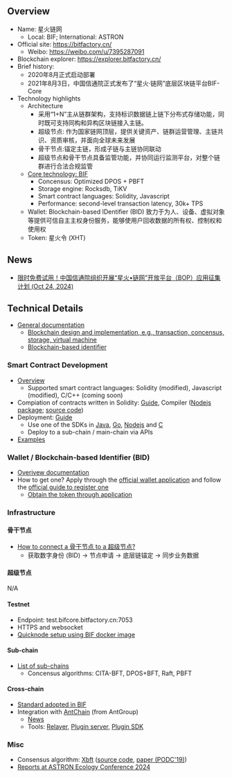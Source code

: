 ## Overview
- Name: 星火链网
  - Local: BIF; International: ASTRON
- Official site: https://bitfactory.cn/
  - Weibo: https://weibo.com/u/7395287091
- Blockchain explorer: https://explorer.bitfactory.cn/
- Brief history:
  - 2020年8月正式启动部署
  - 2021年8月3日，中国信通院正式发布了“星火·链网”底层区块链平台BIF-Core
- Technology highlights
  - Architecture
    - 采用“1+N”主从链群架构，支持标识数据链上链下分布式存储功能，同时既可支持同构和异构区块链接入主链。
    - 超级节点: 作为国家链网顶层，提供关键资产、链群运营管理、主链共识、资质审核，并面向全球未来发展
    - 骨干节点:锚定主链，形成子链与主链协同联动
    - 超级节点和骨干节点具备监管功能，并协同运行监测平台，对整个链群进行合法合规监管
  - [Core technology: BIF][bif-overview]
    - Concensus: Optimized DPOS + PBFT
    - Storage engine: Rocksdb, TiKV
    - Smart contract languages: Solidity, Javascript
    - Performance: second-level transaction latency, 30k+ TPS
  - Wallet: Blockchain-based IDentifier (BID) 致力于为人、设备、虚拟对象等提供可信自主主权身份服务，能够使用户回收数据的所有权、控制权和使用权
  - Token: 星火令 (XHT)

[bif-overview]: https://bif-doc.readthedocs.io/zh-cn/3.0.0/quickstart/%E6%98%9F%E7%81%AB%E9%93%BE%E5%BA%95%E5%B1%82%E5%8C%BA%E5%9D%97%E9%93%BE%E5%B9%B3%E5%8F%B0%E4%BB%8B%E7%BB%8D.html

## News

- [限时免费试用！中国信通院组织开展“星火•链网”开放平台（BOP）应用征集计划 (Oct 24, 2024)](https://mp.weixin.qq.com/s?__biz=MjM5MzU0NjMwNQ==&mid=2650852841&idx=1&sn=883c987472e0807f63606e6cec966eb6&chksm=bcdea7c8a1a3e1a3980944f93674110ec89ef09d4006595ca98ab6c43d063985841b67ea57b1&scene=27)

## Technical Details

- [General documentation][gen-doc]
  - [Blockchain design and implementation, e.g., transaction, concensus, storage, virtual machine][gen-doc-design]
  - [Blockchain-based identifier][gen-doc-bid]

[gen-doc]: https://github.com/caict-4iot-dev/bif-doc/
[gen-doc-design]: https://github.com/caict-4iot-dev/bif-doc/tree/2.0.0/docs/source/bifChain
[gen-doc-bid]: https://github.com/caict-4iot-dev/bif-doc/tree/2.0.0/docs/source/bid

### Smart Contract Development

- [Overview](https://bif-doc.readthedocs.io/zh-cn/3.0.0/contract/%E6%99%BA%E8%83%BD%E5%90%88%E7%BA%A6%E5%BC%80%E5%8F%91%E6%95%B4%E4%BD%93%E4%BB%8B%E7%BB%8D.html)
  - Supported smart contract languages: Solidity (modified), Javascript (modified), C/C++ (coming soon)
- Compiation of contracts written in Solidity: [Guide][smart-contract-solidity-guide], Compiler ([Nodejs package][smart-contract-solidity-compiler]; [source code][smart-contract-solidity-compiler-source])
- Deployment: [Guide][smart-contract-deployment-guide]
  - Use one of the SDKs in [Java][bif-sdk-java], [Go][bif-sdk-go], [Nodejs][bif-sdk-nodejs] and [C][bif-sdk-c]
  - Deploy to a sub-chain / main-chain via APIs
- [Examples](https://github.com/caict-4iot-dev/bif-contracts)

[smart-contract-solidity-guide]: https://bif-doc.readthedocs.io/zh-cn/3.0.0/contract/Solidity%E5%90%88%E7%BA%A6%E4%BB%8B%E7%BB%8D.html
[smart-contract-solidity-compiler]: https://www.npmjs.com/package/@bifproject/solc-bif
[smart-contract-solidity-compiler-source]: https://github.com/caict-4iot-dev/solc-js
[smart-contract-deployment-guide]: https://bif-doc.readthedocs.io/zh-cn/3.0.0/quickstart/%E4%BD%BF%E7%94%A8SDK%E5%BF%AB%E9%80%9F%E4%BD%93%E9%AA%8C%E6%98%9F%E7%81%AB%E9%93%BE.html
[bif-sdk-java]: https://bif-doc.readthedocs.io/zh-cn/3.0.0/instructions/JavaSDK%E4%BD%BF%E7%94%A8%E8%AF%B4%E6%98%8E.html
[bif-sdk-go]: https://bif-doc.readthedocs.io/zh-cn/3.0.0/instructions/GoSDK%E4%BD%BF%E7%94%A8%E8%AF%B4%E6%98%8E.html
[bif-sdk-nodejs]: https://bif-doc.readthedocs.io/zh-cn/3.0.0/instructions/NodejsSDK%E4%BD%BF%E7%94%A8%E8%AF%B4%E6%98%8E.html
[bif-sdk-c]: https://bif-doc.readthedocs.io/zh-cn/3.0.0/instructions/CSDK%E4%BD%BF%E7%94%A8%E8%AF%B4%E6%98%8E.html

### Wallet / Blockchain-based Identifier (BID)

- [Overivew documentation](https://bif-doc.readthedocs.io/zh-cn/bid/)
- How to get one? Apply through the [official wallet application](https://bitfactory.cn/szsf.html) and follow the [official guide to register one](https://bif-doc.readthedocs.io/zh-cn/1.0.0/tools/wallet.html)
  - [Obtain the token through application](https://bif-doc.readthedocs.io/zh-cn/3.0.0/quickstart/%E4%BD%BF%E7%94%A8SDK%E5%BF%AB%E9%80%9F%E4%BD%93%E9%AA%8C%E6%98%9F%E7%81%AB%E9%93%BE.html#id3)

### Infrastructure

#### 骨干节点

- [How to connect a 骨干节点 to a 超级节点?](https://bif-doc.readthedocs.io/zh-cn/1.0.0/business/main_node.html)
  - 获取数字身份 (BID) -> 节点申请 -> 底层链锚定 -> 同步业务数据

#### 超级节点

N/A

#### Testnet

- Endpoint: test.bifcore.bitfactory.cn:7053
- HTTPS and websocket
- [Quicknode setup using BIF docker image](https://bif-doc.readthedocs.io/zh-cn/1.0.0/app/qnode.html)

#### Sub-chain

- [List of sub-chains](https://test-cq-explorer.bitfactory.cn/subchain)
  - Concensus algorithms: CITA-BFT, DPOS+BFT, Raft, PBFT

#### Cross-chain

- [Standard adopted in BIF][bif-cross-chain-std]
- Integration with [AntChain][antchain-github] (from AntGroup)
  - [News](https://weibo.com/ttarticle/p/show?id=2309405026823464419579)
  - Tools: [Relayer][antchain-relayer], [Plugin server][antchain-plugin-server], [Plugin SDK][antchain-plugin-sdk]

[bif-cross-chain-std]: https://github.com/caict-4iot-dev/bif-rfcs/blob/main/RFCs/4-ADOPTED/%E6%98%9F%E7%81%AB%E9%93%BE%E7%BD%91RFC-009%EF%BC%9A%E6%98%9F%E7%81%AB%E9%93%BE%E7%BD%91%E8%B7%A8%E9%93%BE%E5%8D%8F%E8%AE%AE%E8%A7%84%E8%8C%83.md
[antchain-github]: https://github.com/AntChainOpenLabs
[antchain-relayer]: https://github.com/caict-4iot-dev/AntChainBridgeRelayer
[antchain-plugin-server]: https://github.com/caict-4iot-dev/AntChainBridgePluginServer
[antchain-plugin-sdk]: https://github.com/caict-4iot-dev/AntChainBridgePluginSDK

### Misc

- Consensus algorithm: [Xbft](https://github.com/caict-4iot-dev/Xbft/blob/main/docs/Hotstuff%E5%85%B1%E8%AF%86%E7%AE%97%E6%B3%95.md) ([source code](https://github.com/caict-4iot-dev/Xbft), [paper (PODC'19)](https://dl.acm.org/doi/10.1145/3293611.3331591))
- [Reports at ASTRON Ecology Conference 2024](https://weibo.com/ttarticle/p/show?id=2309405031846542180656)
